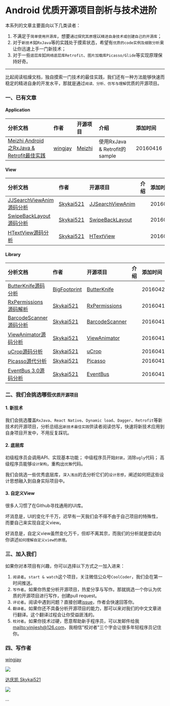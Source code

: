 # Android 优质开源项目剖析与技术进阶
本系列的文章主要面向以下几类读者：

1. 不满足于`简单使用开源库`，想要`通过探究其原理`以`精进自身技术或创建自己的开源库`；
2. 对于`新技术`如`RxJava`等的实践处于摸索状态，希望有`优质的code实例及细致分析`来让你迅速上手一门新技术；
3. 对于一些`底层库`如`网络底层库Retrofit`、`图片加载库Picasso/Glide`等实现原理保持好奇。

_________________________________

比起阅读枯燥文档，独自摸索一门技术的最佳实践，我们还有一种方法能够快速而稳定的精进自身的开发水平，那就是通过`阅读、分析、仿写与理解`优质的开源项目。

### 一、已有文章

#### Application
分析文档 | 作者 | 开源项目 | 介绍 | 添加时间
:------------- | :------------- | :------------- | :------------- | :------------- 
[Meizhi Android之RxJava & Retrofit最佳实践](https://github.com/wingjay/android-open-source-project-cracking/blob/master/application/Meizhi%20Android%E4%B9%8BRxJava%20%26%20Retrofit%E6%9C%80%E4%BD%B3%E5%AE%9E%E8%B7%B5.md) | [wingjay](https://github.com/wingjay) | [Meizhi](github.com/drakeet/Meizhi) | 使用RxJava & Retrofit的sample | 20160416

#### View
分析文档 | 作者 | 开源项目 | 介绍 | 添加时间
:------------- | :------------- | :------------- | :------------- | :-------------
[JJSearchViewAnim源码分析](http://www.jianshu.com/p/a48f4e6cf036)| [Skykai521](https://github.com/Skykai521)| [JJSearchViewAnim](https://github.com/android-cjj/JJSearchViewAnim) | | 20160417
[SwipeBackLayout源码分析](http://www.jianshu.com/p/a91d669421e9)| [Skykai521](https://github.com/Skykai521)| [SwipeBackLayout](https://github.com/ikew0ng/SwipeBackLayout) | | 20160417
[HTextView源码分析](http://www.jianshu.com/p/15358d444800)| [Skykai521](https://github.com/Skykai521)| [HTextView](https://github.com/hanks-zyh/HTextView) | | 20160417

#### Library
分析文档 | 作者 | 开源项目 | 介绍 | 添加时间
:------------- | :------------- | :------------- | :------------- | :-------------
[ButterKnife源码分析](https://github.com/wingjay/android-open-source-project-cracking/blob/master/library/ButterKnife.md)| [BigFootprint](https://github.com/BigFootprint)| [ButterKnife](http://jakewharton.github.io/butterknife/) | | 20160423
[RxPermissions源码解析](http://www.jianshu.com/p/c8a30200e6b2)| [Skykai521](https://github.com/Skykai521)| [RxPermissions](https://github.com/tbruyelle/RxPermissions) | | 20160417
[BarcodeScanner源码分析](http://www.jianshu.com/p/d34383d4cb89)| [Skykai521](https://github.com/Skykai521)| [BarcodeScanner](https://github.com/dm77/barcodescanner) | | 20160417
[ViewAnimator源码分析](http://www.jianshu.com/p/749c4531d108)| [Skykai521](https://github.com/Skykai521)| [ViewAnimator](https://github.com/florent37/ViewAnimator) | | 20160417
[uCrop源码分析](http://www.jianshu.com/p/523e77a10321)| [Skykai521](https://github.com/Skykai521)| [uCrop](https://github.com/Yalantis/uCrop) | | 20160417
[Picasso源代分析](http://www.jianshu.com/p/3c36382bc1cd)| [Skykai521](https://github.com/Skykai521)| [Picasso](https://github.com/square/picasso) | | 20160417
[EventBus 3.0源码分析](http://www.jianshu.com/p/f057c460c77e)| [Skykai521](https://github.com/Skykai521)| [EventBus](https://github.com/greenrobot/EventBus) | | 20160417

### 二、我们会挑选哪些`优质开源项目`
#### 1. 新技术
我们会挑选覆盖`RxJava`、`React Native`、`Dynamic load`、`Dagger`、`Retrofit`等新技术的开源项目，分析总结出`新技术最佳实践`供读者阅读仿写，快速将新技术应用到自身项目开发中，不用反复踩坑。

#### 2. 底层库
初级程序员会调用API、实现基本功能；
中级程序员开始`封装`，消除`ugly`代码；
高级程序员能够`设计架构`，重构出`优雅`代码。

我们会挑选一些优秀底层库，`深入浅出`的去分析它们的`设计思想`，阐述如何把这些设计思想融入到自身实际项目中。

#### 3. 自定义View
很多人习惯了在Github寻找通用的UI库。

坏消息是，UI的变化千千万，迟早有一天我们会不得不由于自己项目的特殊性，而要自己来实现自定义view。

好消息是，自定义view虽然变化万千，但却不离其宗，而我们的分析就是尝试向你讲述`如何理解自定义view的原理`。

### 三、加入我们
如果你对本项目有兴趣，你可以选择以下方式之一加入进来：

1. `阅读者`。`start & watch`这个项目，关注微信公众号`CoolCoder`，我们会在第一时间推送。
2. `写作者`。如果你热爱分析开源项目，热爱分享与写作。那就挑选一个你认为优质的开源项目进行写作，创建pull request。
3. `评论者`。阅读中遇到问题？直接创建[issue](https://github.com/wingjay/android-open-source-project-cracking/issues)，作者会快速回答你。
4. `翻译者`。如果你还不具备分析开源项目的能力，那可以来对我们的中文文章进行翻译。这个翻译过程会让你受益匪浅的。
5. `校对者`。如果你技术过硬，愿意帮助新手程序员，可以发邮件给我<mailto:yinjiesh@126.com>，我相信"校对者"三个字会让很多年轻程序员记住你。

### 四、写作者
[wingjay](https://github.com/wingjay) 

![](https://avatars0.githubusercontent.com/u/9619875?v=3&s=460)

[达庆凯 Skykai521](https://github.com/Skykai521) 

![](https://avatars3.githubusercontent.com/u/8402109?v=3&s=100)

...



